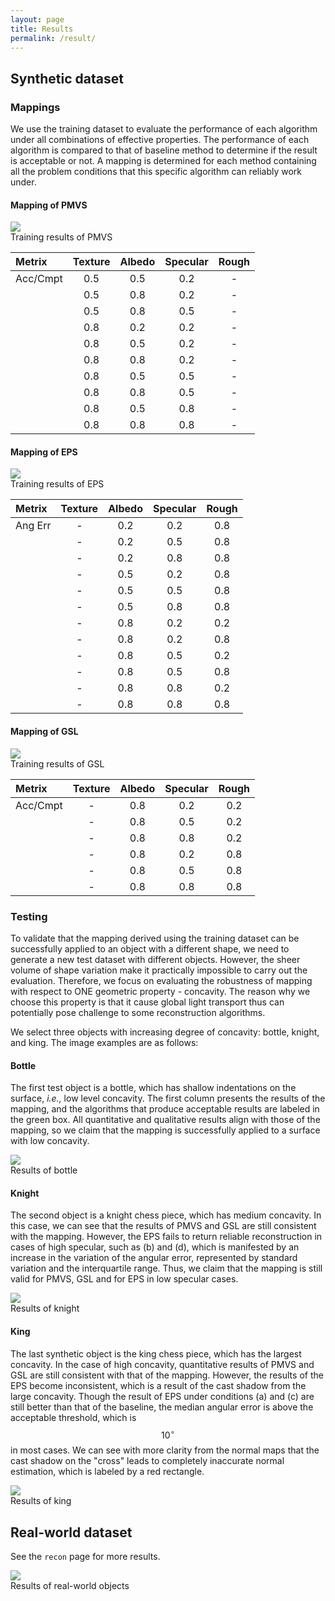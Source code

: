 ```yaml
---
layout: page
title: Results
permalink: /result/
---
```


## Synthetic dataset

### Mappings
We use the training dataset to evaluate the performance of each algorithm under all combinations of effective properties. The performance of each algorithm is compared to that of baseline method to determine if the result is acceptable or not. A mapping is determined for each method containing all the problem conditions that this specific algorithm can reliably work under.

#### Mapping of PMVS
<div class="imgcap">
<img src="{{site.url}}/{{site.baseurl}}/assets/training/mvs_training.pdf" style="border:none;">
<div class="thecap">Training results of PMVS</div>
</div>

|  Metrix  | Texture | Albedo | Specular | Rough |
| :------- | :-----: | :----: | :------: | :---: |
| Acc/Cmpt | 0.5     | 0.5    | 0.2      | -     |
|          | 0.5     | 0.8    | 0.2      | -     |
|          | 0.5     | 0.8    | 0.5      | -     |
|          | 0.8     | 0.2    | 0.2      | -     |
|          | 0.8     | 0.5    | 0.2      | -     |
|          | 0.8     | 0.8    | 0.2      | -     |
|          | 0.8     | 0.5    | 0.5      | -     |
|          | 0.8     | 0.8    | 0.5      | -     |
|          | 0.8     | 0.5    | 0.8      | -     |
|          | 0.8     | 0.8    | 0.8      | -     |

#### Mapping of EPS
<div class="imgcap">
<img src="{{site.url}}/{{site.baseurl}}/assets/training/ps_training.pdf" style="border:none;">
<div class="thecap">Training results of EPS</div>
</div>

|  Metrix  | Texture | Albedo | Specular | Rough |
| :------- | :-----: | :----: | :------: | :---: |
| Ang Err  | -       | 0.2    | 0.2      | 0.8   |
|          | -       | 0.2    | 0.5      | 0.8   |
|          | -       | 0.2    | 0.8      | 0.8   |
|          | -       | 0.5    | 0.2      | 0.8   |
|          | -       | 0.5    | 0.5      | 0.8   |
|          | -       | 0.5    | 0.8      | 0.8   |
|          | -       | 0.8    | 0.2      | 0.2   |
|          | -       | 0.8    | 0.2      | 0.8   |
|          | -       | 0.8    | 0.5      | 0.2   |
|          | -       | 0.8    | 0.5      | 0.8   |
|          | -       | 0.8    | 0.8      | 0.2   |
|          | -       | 0.8    | 0.8      | 0.8   |

#### Mapping of GSL
<div class="imgcap">
<img src="{{site.url}}/{{site.baseurl}}/assets/training/sl_training.pdf" style="border:none;">
<div class="thecap">Training results of GSL</div>
</div>

|  Metrix  | Texture | Albedo | Specular | Rough |
| :------- | :-----: | :----: | :------: | :---: |
| Acc/Cmpt | -       | 0.8    | 0.2      | 0.2   |
|          | -       | 0.8    | 0.5      | 0.2   |
|          | -       | 0.8    | 0.8      | 0.2   |
|          | -       | 0.8    | 0.2      | 0.8   |
|          | -       | 0.8    | 0.5      | 0.8   |
|          | -       | 0.8    | 0.8      | 0.8   |


### Testing
To validate that the mapping derived using the training dataset can be successfully applied to an object with a different shape, we need to generate a new test dataset with different objects. However, the sheer volume of shape variation make it practically impossible to carry out the evaluation. Therefore, we focus on evaluating the robustness of mapping with respect to ONE geometric property - concavity. The reason why we choose this property is that it cause global light transport thus can potentially pose challenge to some reconstruction algorithms.

We select three objects with increasing degree of concavity: bottle, knight, and king. The image examples are as follows:


#### Bottle
The first test object is a bottle, which has shallow indentations on the surface, *i.e.,* low level concavity. The first column presents the results of the mapping, and the algorithms that produce acceptable results are labeled in the green box. All quantitative and qualitative results align with those of the mapping, so we claim that the mapping is successfully applied to a surface with low concavity.
<div class="imgcap">
<img src="{{site.url}}/{{site.baseurl}}/assets/synth_results/bottle.pdf" style="border:none;">
<div class="thecap">Results of bottle</div>
</div>

#### Knight
The second object is a knight chess piece, which has medium concavity. In this case, we can see that the results of PMVS and GSL are still consistent with the mapping. However, the EPS fails to return reliable reconstruction in cases of high specular, such as (b) and (d), which is manifested by an increase in the variation of the angular error, represented by standard variation and the interquartile range. Thus, we claim that the mapping is still valid for PMVS, GSL and for EPS in low specular cases.
<div class="imgcap">
<img src="{{site.url}}/{{site.baseurl}}/assets/synth_results/knight.pdf" style="border:none;">
<div class="thecap">Results of knight</div>
</div>

#### King
The last synthetic object is the king chess piece, which has the largest concavity. In the case of high concavity, quantitative results of PMVS and GSL are still consistent with that of the mapping. However, the results of the EPS become inconsistent, which is a result of the cast shadow from the large concavity. Though the result of EPS under conditions (a) and (c) are still better than that of the baseline, the median angular error is above the acceptable threshold, which is $$10^\circ$$ in most cases. We can see with more clarity from the normal maps that the cast shadow on the "cross" leads to completely inaccurate normal estimation, which is labeled by a red rectangle.
<div class="imgcap">
<img src="{{site.url}}/{{site.baseurl}}/assets/synth_results/king.pdf" style="border:none;">
<div class="thecap">Results of king</div>
</div>

## Real-world dataset
See the `recon` page for more results.

<div class="imgcap">
<img src="{{site.url}}/{{site.baseurl}}/assets/real_results.pdf" style="border:none;">
<div class="thecap">Results of real-world objects</div>
</div>
